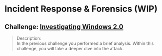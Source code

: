 # Incident Response & Forensics (WIP)
## Challenge: [Investigating Windows 2.0](https://tryhackme.com/r/room/investigatingwindows2)
> Description:<br>In the previous challenge you performed a brief analysis. Within this challenge, you will take a deeper dive into the attack. 

